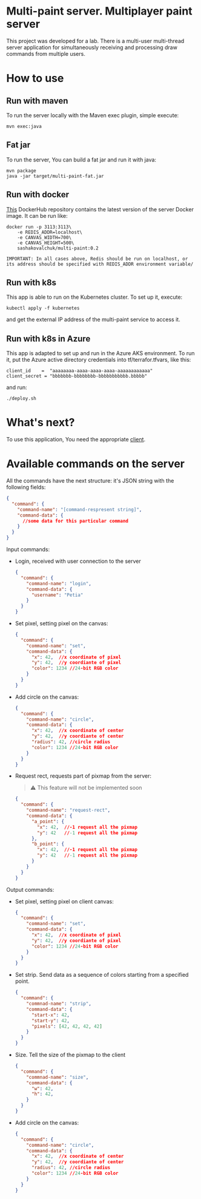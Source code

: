 # Multi-paint server. Multiplayer paint server
This project was developed for a lab. There is a multi-user multi-thread server application for simultaneously receiving and processing draw commands from multiple users.

# How to use
## Run with maven
To run the server locally with the Maven exec plugin, simple execute: 
```
mvn exec:java
```

## Fat jar
To run the server, You can build a fat jar and run it with java:
```
mvn package
java -jar target/multi-paint-fat.jar
```

## Run with docker
[This](https://hub.docker.com/r/sashakovalchuk/multi-paint) DockerHub repository contains the latest version of the server Docker image. It can be run like:
```
docker run -p 3113:3113\
    -e REDIS_ADDR=localhost\
    -e CANVAS_WIDTH=700\
    -e CANVAS_HEIGHT=500\
    sashakovalchuk/multi-paint:0.2
```
```
IMPORTANT: In all cases above, Redis should be run on localhost, or its address should be specified with REDIS_ADDR environment variable/
```

## Run with k8s
This app is able to run on the Kubernetes cluster. To set up it, execute:
```
kubectl apply -f kubernetes
```
and get the external IP address of the multi-paint service to access it.

## Run with k8s in Azure
This app is adapted to set up and run in the Azure AKS environment. To run it, put the Azure active directory credentials into tf/terrafor.tfvars, like this:
```
client_id    =  "aaaaaaaa-aaaa-aaaa-aaaa-aaaaaaaaaaaa"
client_secret = "bbbbbbb-bbbbbbbb-bbbbbbbbbbb.bbbbb"
``` 
and run:
```
./deploy.sh
```

# What's next?
To use this application, You need the appropriate [client](https://github.com/dhdhxji/multi-paint-client). 

# Available commands on the server
All the commands have the next structure: it's JSON string with the following fields: 
```json
{
  "command": {
    "command-name": "[command-respresent string]",
    "command-data": {
      //some data for this particular command
    }
  }
}
```

Input commands:
* Login, received with user connection to the server
  ```json
  {
    "command": {
      "command-name": "login",
      "command-data": {
        "username": "Petia"
      }
    }
  }
  ```
* Set pixel, setting pixel on the canvas:
  ```json
  {
    "command": {
      "command-name": "set",
      "command-data": {
        "x": 42,  //x coordinate of pixel
        "y": 42,  //y coordiante of pixel
        "color": 1234 //24-bit RGB color
      }
    }
  }
  ```
* Add circle on the canvas:
  ```json
  {
    "command": {
      "command-name": "circle",
      "command-data": {
        "x": 42,  //x coordinate of center
        "y": 42,  //y coordiante of center
        "radius": 42, //circle radius
        "color": 1234 //24-bit RGB color
      }
    }
  }
  ```
* Request rect, requests part of pixmap from the server: 
  > :warning: This feature will not be implemented soon
  ```json
  {
    "command": {
      "command-name": "request-rect",
      "command-data": {
        "a_point": {
          "x": 42,  //-1 request all the pixmap
          "y": 42   //-1 request all the pixmap
        },
        "b_point": {
          "x": 42,  //-1 request all the pixmap
          "y": 42   //-1 request all the pixmap
        }
      }
    }
  }
  ```
Output commands:
* Set pixel, setting pixel on client canvas:
  ```json
  {
    "command": {
      "command-name": "set",
      "command-data": {
        "x": 42,  //x coordinate of pixel
        "y": 42,  //y coordiante of pixel
        "color": 1234 //24-bit RGB color
      }
    }
  }
  ```
* Set strip. Send data as a sequence of colors starting from a specified point.
  ```json
  {
    "command": {
      "commnad-name": "strip",
      "command-data": {
        "start-x": 42,
        "start-y": 42,
        "pixels": [42, 42, 42, 42]
      }
    }
  }
  ```
* Size. Tell the size of the pixmap to the client 
  ```json
  {
    "command": {
      "commnad-name": "size",
      "command-data": {
        "w": 42,
        "h": 42,
      }
    }
  }
  ```
* Add circle on the canvas:
  ```json
  {
    "command": {
      "command-name": "circle",
      "command-data": {
        "x": 42,  //x coordinate of center
        "y": 42,  //y coordiante of center
        "radius": 42, //circle radius
        "color": 1234 //24-bit RGB color
      }
    }
  }
  ```